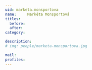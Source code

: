 ```yaml
---
uid: marketa.monsportova
name:     Markéta Monsportová
titles:
  before: 
  after:
category:

description: 
# img: people/marketa-monsportova.jpg

mail:
profiles:
---
```


## 
